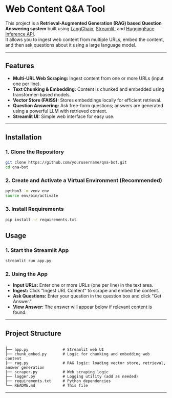 # Web Content Q&A Tool

This project is a **Retrieval-Augmented Generation (RAG) based Question Answering system** built using [LangChain](https://python.langchain.com/), [Streamlit](https://streamlit.io/), and [HuggingFace Inference API](https://huggingface.co/inference-api).  
It allows you to ingest web content from multiple URLs, embed the content, and then ask questions about it using a large language model.

---

## Features

- **Multi-URL Web Scraping:** Ingest content from one or more URLs (input one per line).
- **Text Chunking & Embedding:** Content is chunked and embedded using transformer-based models.
- **Vector Store (FAISS):** Stores embeddings locally for efficient retrieval.
- **Question Answering:** Ask free-form questions; answers are generated using a powerful LLM with retrieved context.
- **Streamlit UI:** Simple web interface for easy use.

---

## Installation

### 1. Clone the Repository

```bash
git clone https://github.com/yourusername/qna-bot.git
cd qna-bot
```

### 2. Create and Activate a Virtual Environment (Recommended)

```bash
python3 -m venv env
source env/bin/activate
```

### 3. Install Requirements

```bash
pip install -r requirements.txt
```

## Usage

### 1. Start the Streamlit App

```bash
streamlit run app.py
```

### 2. Using the App

- **Input URLs:** Enter one or more URLs (one per line) in the text area.
- **Ingest:** Click "Ingest URL Content" to scrape and embed the content.
- **Ask Questions:** Enter your question in the question box and click "Get Answer."
- **View Answer:** The answer will appear below if relevant content is found.

---

## Project Structure

```
.
├── app.py               # Streamlit web UI
├── chunk_embed.py       # Logic for chunking and embedding web content
├── rag.py               # RAG logic: loading vector store, retrieval, answer generation
├── scraper.py           # Web scraping logic
├── logger.py            # Logging utility (add as needed)
├── requirements.txt     # Python dependencies
└── README.md            # This file
```

---
